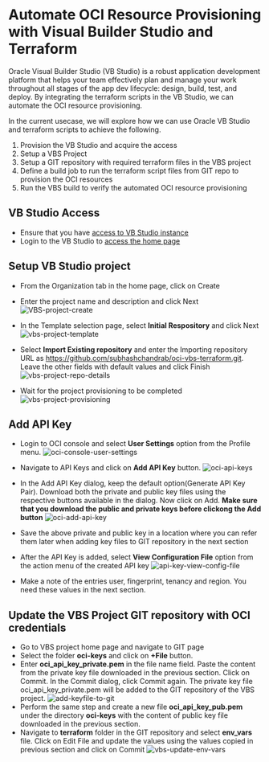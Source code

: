 # Automate OCI Resource Provisioning with Visual Builder Studio and Terraform

Oracle Visual Builder Studio (VB Studio) is a robust application development platform that helps your team effectively plan and manage your work throughout all stages of the app dev lifecycle: design, build, test, and deploy. By integrating the terraform scripts in the VB Studio, we can automate the OCI resource provisioning. 

In the current usecase, we will explore how we can use Oracle VB Studio and terraform scripts to achieve the following.
1) Provision the VB Studio and acquire the access
2) Setup a VBS Project
3) Setup a GIT repository with required terraform files in the VBS project
4) Define a build job to run the terraform script files from GIT repo to provision the OCI resources
5) Run the VBS build to verify the automated OCI resource provisioning

## VB Studio Access
* Ensure that you have [access to VB Studio instance](https://docs.oracle.com/en/cloud/paas/visual-builder/visualbuilder-manage-development-process/basics.html#GUID-F907935C-DE58-41CE-AF3B-5F2DE654AE12)
* Login to the VB Studio to [access the home page](https://docs.oracle.com/en/cloud/paas/visual-builder/visualbuilder-manage-development-process/basics.html#GUID-93A3E6D1-FED5-4AE0-8AF6-7B27E72556E8)

## Setup VB Studio project
* From the Organization tab in the home page, click on Create
* Enter the project name and description and click Next
![VBS-project-create](https://user-images.githubusercontent.com/22868753/135040681-45a177e8-8beb-41d1-aebf-b941e2a563e8.jpg)

* In the Template selection page, select **Initial Respository** and click Next
![vbs-project-template](https://user-images.githubusercontent.com/22868753/135034693-b2a6b80e-d169-471e-92a9-9a54ed68c047.jpg)

* Select **Import Existing repository** and enter the Importing repository URL as https://github.com/subhashchandrab/oci-vbs-terraform.git. Leave the other fields with default values and click Finish
![vbs-project-repo-details](https://user-images.githubusercontent.com/22868753/135035641-56b9169c-c08a-4030-8701-30671e6e6297.jpg)

* Wait for the project provisioning to be completed
![vbs-project-provisioning](https://user-images.githubusercontent.com/22868753/135035509-14f63f9c-82c3-49ec-a05e-61afe225dc72.jpg)

## Add API Key
* Login to OCI console and select **User Settings** option from the Profile menu.
![oci-console-user-settings](https://user-images.githubusercontent.com/22868753/135036751-6233cf1f-9fc3-48ac-a95c-e4cfd3ed435c.jpg)

* Navigate to API Keys and click on **Add API Key** button.
![oci-api-keys](https://user-images.githubusercontent.com/22868753/135037492-50dfca3b-35bc-4c74-bc20-ced27cc43e73.jpg)

* In the Add API Key dialog, keep the default option(Generate API Key Pair). Download both the private and public key files using the respective buttons available in the dialog. Now click on Add.
**Make sure that you download the public and private keys before clickong the Add button**
![oci-add-api-key](https://user-images.githubusercontent.com/22868753/135038223-45c50485-e641-4ba2-a478-7020a0a21dc1.jpg)

* Save the above private and public key in a location where you can refer them later when adding key files to GIT repository in the next section

* After the API Key is added, select **View Configuration File** option from the action menu of the created API key 
![api-key-view-config-file](https://user-images.githubusercontent.com/22868753/135100788-e9db76b8-dfa1-4ad7-a449-2904ab8347dd.jpg)

* Make a note of the entries user, fingerprint, tenancy and region. You need these values in the next section.

## Update the VBS Project GIT repository with OCI credentials
* Go to VBS project home page and navigate to GIT page
* Select the folder **oci-keys** and click on **+File** button. 
* Enter **oci_api_key_private.pem** in the file name field. Paste the content from the private key file downloaded in the previous section. Click on Commit. In the Commit dialog, click Commit again. The private key file oci_api_key_private.pem will be added to the GIT repository of the VBS project.
![add-keyfile-to-git](https://user-images.githubusercontent.com/22868753/135043160-65e40da6-022d-48c8-b712-544e372e629c.jpg)
* Perform the same step and create a new file **oci_api_key_pub.pem** under the directory **oci-keys** with the content of public key file downloaded in the previous section. 
* Navigate to **terraform** folder in the GIT repository and select **env_vars** file. Click on Edit File and update the values using the values copied in previous section and click on Commit
![vbs-update-env-vars](https://user-images.githubusercontent.com/22868753/135102108-be861a78-7577-45eb-8a01-c35cd05bb48d.jpg)


